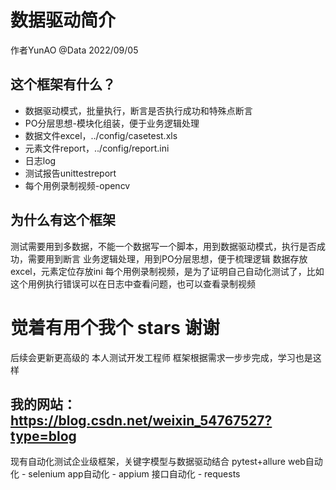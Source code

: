 # 数据驱动简介
作者YunAO @Data 2022/09/05
## 这个框架有什么？
- 数据驱动模式，批量执行，断言是否执行成功和特殊点断言
- PO分层思想-模块化组装，便于业务逻辑处理
- 数据文件excel，../config/casetest.xls
- 元素文件report，../config/report.ini
- 日志log
- 测试报告unittestreport
- 每个用例录制视频-opencv
## 为什么有这个框架
测试需要用到多数据，不能一个数据写一个脚本，用到数据驱动模式，执行是否成功，需要用到断言
业务逻辑处理，用到PO分层思想，便于梳理逻辑
数据存放excel，元素定位存放ini
每个用例录制视频，是为了证明自己自动化测试了，比如这个用例执行错误可以在日志中查看问题，也可以查看录制视频

# 觉着有用个我个 stars  谢谢
后续会更新更高级的
本人测试开发工程师
框架根据需求一步步完成，学习也是这样
## 我的网站：https://blog.csdn.net/weixin_54767527?type=blog
现有自动化测试企业级框架，关键字模型与数据驱动结合
pytest+allure
web自动化 - selenium 
app自动化 - appium
接口自动化 - requests